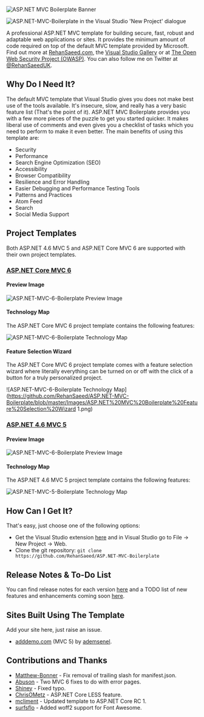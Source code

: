 ![ASP.NET MVC Boilerplate Banner](https://raw.githubusercontent.com/RehanSaeed/ASP.NET-MVC-Boilerplate/master/Images/Banner.png)

![ASP.NET-MVC-Boilerplate in the Visual Studio 'New Project' dialogue](https://github.com/RehanSaeed/ASP.NET-MVC-Boilerplate/blob/master/Images/New%20Project.png)

A professional ASP.NET MVC template for building secure, fast, robust and adaptable web applications or sites. It provides the minimum amount of code required on top of the default MVC template provided by Microsoft. Find out more at [RehanSaeed.com](http://rehansaeed.com/asp-net-mvc-boilerplate/), the [Visual Studio Gallery](https://visualstudiogallery.msdn.microsoft.com/6cf50a48-fc1e-4eaf-9e82-0b2a6705ca7d) or at [The Open Web Security Project (OWASP)](https://www.owasp.org/index.php/OWASP_ASP.NET_MVC_Boilerplate_Project). You can also follow me on Twitter at [@RehanSaeedUK](https://twitter.com/rehansaeeduk).</p>

## Why Do I Need It?

The default MVC template that Visual Studio gives you does not make best use of the tools available. It's insecure, slow, and really has a very basic feature list (That's the point of it). ASP.NET MVC Boilerplate provides you with a few more pieces of the puzzle to get you started quicker. It makes liberal use of comments and even gives you a checklist of tasks which you need to perform to make it even better. The main benefits of using this template are:

- Security
- Performance
- Search Engine Optimization (SEO)
- Accessibility
- Browser Compatibility
- Resilience and Error Handling
- Easier Debugging and Performance Testing Tools
- Patterns and Practices
- Atom Feed
- Search
- Social Media Support

## Project Templates

Both ASP.NET 4.6 MVC 5 and ASP.NET Core MVC 6 are supported with their own project templates.

### [ASP.NET Core MVC 6](https://github.com/RehanSaeed/ASP.NET-MVC-Boilerplate/blob/master/MVC%206.md)

#### Preview Image

![ASP.NET-MVC-6-Boilerplate Preview Image](https://github.com/RehanSaeed/ASP.NET-MVC-Boilerplate/blob/master/Images/MVC%206%20Preview%20Image.png)

#### Technology Map

The ASP.NET Core MVC 6 project template contains the following features:

![ASP.NET-MVC-6-Boilerplate Technology Map](https://github.com/RehanSaeed/ASP.NET-MVC-Boilerplate/blob/master/Images/MVC%206%20Technology%20Map.png)

#### Feature Selection Wizard

The ASP.NET Core MVC 6 project template comes with a feature selection wizard where literally everything can be turned on
or off with the click of a button for a truly personalized project.

![ASP.NET-MVC-6-Boilerplate Technology Map](https://github.com/RehanSaeed/ASP.NET-MVC-Boilerplate/blob/master/Images/ASP.NET%20MVC%20Boilerplate%20Feature%20Selection%20Wizard 1.png)

### [ASP.NET 4.6 MVC 5](https://github.com/RehanSaeed/ASP.NET-MVC-Boilerplate/blob/master/MVC%205.md)

#### Preview Image

![ASP.NET-MVC-6-Boilerplate Preview Image](https://github.com/RehanSaeed/ASP.NET-MVC-Boilerplate/blob/master/Images/MVC%205%20Preview%20Image.png)

#### Technology Map

The ASP.NET 4.6 MVC 5 project template contains the following features:

![ASP.NET-MVC-5-Boilerplate Technology Map](https://github.com/RehanSaeed/ASP.NET-MVC-Boilerplate/blob/master/Images/MVC%205%20Technology%20Map.png)

## How Can I Get It?
That's easy, just choose one of the following options:

- Get the Visual Studio extension [here](https://visualstudiogallery.msdn.microsoft.com/6cf50a48-fc1e-4eaf-9e82-0b2a6705ca7d) and in Visual Studio go to File -> New Project -> Web.
- Clone the git repository: `git clone https://github.com/RehanSaeed/ASP.NET-MVC-Boilerplate`

## Release Notes & To-Do List
You can find release notes for each version [here](https://github.com/RehanSaeed/ASP.NET-MVC-Boilerplate/blob/master/Source/Boilerplate.Vsix/Release%20Notes.txt) and a TODO list of new features and enhancements coming soon [here](https://github.com/RehanSaeed/ASP.NET-MVC-Boilerplate/blob/master/TODO.md).

## Sites Built Using The Template

Add your site here, just raise an issue.

- [adddemo.com](http://www.adddemo.com/postakodu/) (MVC 5) by [ademsenel](https://github.com/ademsenel).

## Contributions and Thanks

- [Matthew-Bonner](https://github.com/Matthew-Bonner) - Fix removal of trailing slash for manifest.json.
- [Abuson](https://github.com/abuson) - Two MVC 6 fixes to do with error pages.
- [Shiney](https://github.com/Shiney) - Fixed typo.
- [ChrisOMetz](https://github.com/ChrisOMetz) - ASP.NET Core LESS feature.
- [mcliment](https://github.com/mcliment) - Updated template to ASP.NET Core RC 1.
- [surfsflo](https://github.com/surfsflo) - Added woff2 support for Font Awesome.
